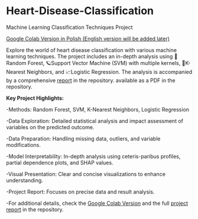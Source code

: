 # Heart-Disease-Classification

Machine Learning Classification Techniques Project

[Google Colab Version in Polish (English version will be added later)](https://colab.research.google.com/drive/1BQurSJtiDVbNmMH9IFi7jHqgnVc5w3Nr?usp=sharing)

Explore the world of heart disease classification with various machine learning techniques. The project includes an in-depth analysis using 🌳Random Forest, 🪐Support Vector Machine (SVM) with multiple kernels, 👤K-Nearest Neighbors, and 📈Logistic Regression. The analysis is accompanied by a comprehensive [report](https://github.com/kottoization/ML-Heart-Disease-Classification/blob/main/UM%20-%20sprawozdanie.pdf) in the repository. available as a PDF in the repository.


**Key Project Highlights:**

-Methods: Random Forest, SVM, K-Nearest Neighbors, Logistic Regression

-Data Exploration: Detailed statistical analysis and impact assessment of variables on the predicted outcome.

-Data Preparation: Handling missing data, outliers, and variable modifications.

-Model Interpretability: In-depth analysis using ceteris-paribus profiles, partial dependence plots, and SHAP values.

-Visual Presentation: Clear and concise visualizations to enhance understanding.

-Project Report: Focuses on precise data and result analysis.

-For additional details, check the [Google Colab Version](https://colab.research.google.com/drive/1BQurSJtiDVbNmMH9IFi7jHqgnVc5w3Nr?usp=sharing) and the full [project report](https://github.com/kottoization/ML-Heart-Disease-Classification/blob/main/UM%20-%20sprawozdanie.pdf) in the repository.
